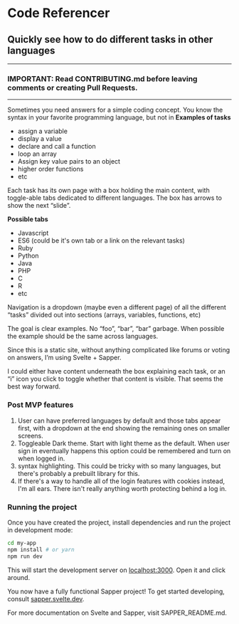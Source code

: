 # Code Referencer
## Quickly see how to do different tasks in other languages

---
### **IMPORTANT:** Read CONTRIBUTING.md before leaving comments or creating Pull Requests.
---
Sometimes you need answers for a simple coding concept. You know the syntax in your favorite programming language, but not in 
**Examples of tasks**
- assign a variable
- display a value
- declare and call a function
- loop an array
- Assign key value pairs to an object
- higher order functions
- etc

Each task has its own page with a box holding the main content, with toggle-able tabs dedicated to different languages. The box has arrows to show the next “slide”.

**Possible tabs**
- Javascript
- ES6 (could be it's own tab or a link on the relevant tasks)
- Ruby
- Python
- Java
- PHP
- C
- R
- etc

Navigation is a dropdown (maybe even a different page) of all the different “tasks” divided out into sections (arrays, variables, functions, etc)

The goal is clear examples. No “foo”, “bar”, “bar” garbage. When possible the example should be the same across languages.

Since this is a static site, without anything complicated like forums or voting on answers, I’m using Svelte + Sapper.

I could either have content underneath the box explaining each task, or an “i” icon you click to toggle whether that content is visible. That seems the best way forward.

### Post MVP features
1. User can have preferred languages by default and those tabs appear first, with a dropdown at the end showing the remaining ones on smaller screens.
2. Toggleable Dark theme. Start with light theme as the default. When user sign in eventually happens this option could be remembered and turn on when logged in.
3. syntax highlighting. This could be tricky with so many languages, but there's probably a prebuilt library for this.
4. If there's a way to handle all of the login features with cookies instead, I'm all ears. There isn't really anything worth protecting behind a log in.

### Running the project

Once you have created the project, install dependencies and run the project in development mode:

```bash
cd my-app
npm install # or yarn
npm run dev
```

This will start the development server on [localhost:3000](http://localhost:3000). Open it and click around.

You now have a fully functional Sapper project! To get started developing, consult [sapper.svelte.dev](https://sapper.svelte.dev).

For more documentation on Svelte and Sapper, visit SAPPER_README.md.